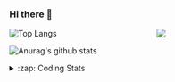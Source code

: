 ### Hi there 👋

<!--
**tao8687/tao8687** is a ✨ _special_ ✨ repository because its `README.md` (this file) appears on your GitHub profile.

Here are some ideas to get you started:

- 🔭 I’m currently working on ...
- 🌱 I’m currently learning ...
- 👯 I’m looking to collaborate on ...
- 🤔 I’m looking for help with ...
- 💬 Ask me about ...
- 📫 How to reach me: ...
- 😄 Pronouns: ...
- ⚡ Fun fact: ...
-->

<img align='right' src="https://media.giphy.com/media/M9gbBd9nbDrOTu1Mqx/giphy.gif" width="240">

  
![Top Langs](https://github-readme-stats.vercel.app/api/top-langs/?username=tao8687&layout=compact&title_color=23238E&text_color=A67D3D)

![Anurag's github stats](https://github-readme-stats.vercel.app/api?username=tao8687&show_icons=true&&text_color=A67D3D&title_color=23238E&show_icons=false&count_private=true&hide=stars)

<details>
  <summary>:zap: Coding Stats</summary>
  <br>
    
<!--START_SECTION:waka-->
![Code Time](http://img.shields.io/badge/Code%20Time-1%2C846%20hrs%2018%20mins-blue)

![Profile Views](http://img.shields.io/badge/Profile%20Views-0-blue)

**🐱 My GitHub Data** 

> 📦 1.5 MB Used in GitHub's Storage 
 > 
> 🏆 14 Contributions in the Year 2025
 > 
> 🚫 Not Opted to Hire
 > 
> 📜 62 Public Repositories 
 > 
> 🔑 25 Private Repositories 
 > 
**I'm an Early 🐤** 

```text
🌞 Morning                1618 commits        ██████████████████████░░░   88.37 % 
🌆 Daytime                90 commits          █░░░░░░░░░░░░░░░░░░░░░░░░   04.92 % 
🌃 Evening                119 commits         ██░░░░░░░░░░░░░░░░░░░░░░░   06.50 % 
🌙 Night                  4 commits           ░░░░░░░░░░░░░░░░░░░░░░░░░   00.22 % 
```
📅 **I'm Most Productive on Wednesday** 

```text
Monday                   263 commits         ████░░░░░░░░░░░░░░░░░░░░░   14.36 % 
Tuesday                  250 commits         ███░░░░░░░░░░░░░░░░░░░░░░   13.65 % 
Wednesday                319 commits         ████░░░░░░░░░░░░░░░░░░░░░   17.42 % 
Thursday                 243 commits         ███░░░░░░░░░░░░░░░░░░░░░░   13.27 % 
Friday                   259 commits         ████░░░░░░░░░░░░░░░░░░░░░   14.15 % 
Saturday                 253 commits         ███░░░░░░░░░░░░░░░░░░░░░░   13.82 % 
Sunday                   244 commits         ███░░░░░░░░░░░░░░░░░░░░░░   13.33 % 
```


📊 **This Week I Spent My Time On** 

```text
🕑︎ Time Zone: Asia/Shanghai

💬 Programming Languages: 
Markdown                 1 hr 56 mins        ████████████░░░░░░░░░░░░░   49.36 % 
C++                      1 hr 7 mins         ███████░░░░░░░░░░░░░░░░░░   28.57 % 
Bash                     41 mins             ████░░░░░░░░░░░░░░░░░░░░░   17.43 % 
CMake                    5 mins              █░░░░░░░░░░░░░░░░░░░░░░░░   02.40 % 
Python                   4 mins              ░░░░░░░░░░░░░░░░░░░░░░░░░   01.96 % 

🔥 Editors: 
VS Code                  3 hrs 56 mins       █████████████████████████   100.00 % 

🐱‍💻 Projects: 
Unknown Project          1 hr 26 mins        █████████░░░░░░░░░░░░░░░░   36.66 % 
ros2_canopen             1 hr 7 mins         ███████░░░░░░░░░░░░░░░░░░   28.57 % 
src                      41 mins             ████░░░░░░░░░░░░░░░░░░░░░   17.43 % 
ros2_workspace           36 mins             ████░░░░░░░░░░░░░░░░░░░░░   15.38 % 
ament_cmake              4 mins              ░░░░░░░░░░░░░░░░░░░░░░░░░   01.96 % 

💻 Operating System: 
Linux                    3 hrs 56 mins       █████████████████████████   100.00 % 
```

**I Mostly Code in C++** 

```text
C++                      11 repos            ████████░░░░░░░░░░░░░░░░░   31.43 % 
Python                   10 repos            ███████░░░░░░░░░░░░░░░░░░   28.57 % 
JavaScript               2 repos             █░░░░░░░░░░░░░░░░░░░░░░░░   05.71 % 
Batchfile                1 repo              █░░░░░░░░░░░░░░░░░░░░░░░░   02.86 % 
HTML                     1 repo              █░░░░░░░░░░░░░░░░░░░░░░░░   02.86 % 
```



**Timeline**

![Lines of Code chart](https://raw.githubusercontent.com/tao8687/tao8687/master/assets/bar_graph.png)


 Last Updated on 14/01/2025 01:35:51 UTC
<!--END_SECTION:waka-->
</details>
